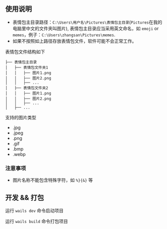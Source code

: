 ## 使用说明

* 表情包主目录路径：`C:\Users\用户名\Pictures\表情包主目录`(`Pictures`在我的电脑里中文的文件夹叫图片), 表情包主目录应当采用英文命名，如 `emoji` or `memes`，例子：`C:\Users\zhangsan\Pictures\memes`.
* 如果不按照如上路径存放表情包文件，软件可能不会正常工作。

表情包文件结构如下

```
├── 表情包主目录
│   ├── 表情包文件夹1
│   │   ├── 图片1.png
│   │   ├── 图片2.png
│   │   ├── ...
│   ├── 表情包文件夹2
│   │   ├── 图片1.png
│   │   ├── 图片2.png
│   │   ├── ...
│   ├── ...
```

支持的图片类型
 - .jpg
 - .jpeg
 - .png
 - .gif
 - .bmp
 - .webp

### 注意事项
- 图片名称不能包含特殊字符，如 `%}{&}` 等

## 开发 && 打包
运行 `wails dev` 命令启动项目

运行 `wails build` 命令打包项目
